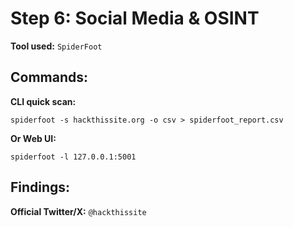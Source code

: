 # Step 6: Social Media & OSINT

**Tool used:** `SpiderFoot`

## Commands:

**CLI quick scan:**
```
spiderfoot -s hackthissite.org -o csv > spiderfoot_report.csv
```
**Or Web UI:**
```
spiderfoot -l 127.0.0.1:5001
```
## Findings:

**Official Twitter/X:** `@hackthissite`
